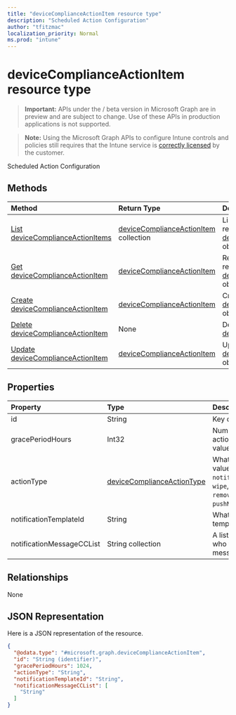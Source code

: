 ```yaml
---
title: "deviceComplianceActionItem resource type"
description: "Scheduled Action Configuration"
author: "tfitzmac"
localization_priority: Normal
ms.prod: "intune"
---
```


# deviceComplianceActionItem resource type

> **Important:** APIs under the / beta version in Microsoft Graph are in preview and are subject to change. Use of these APIs in production applications is not supported.

> **Note:** Using the Microsoft Graph APIs to configure Intune controls and policies still requires that the Intune service is [correctly licensed](https://go.microsoft.com/fwlink/?linkid=839381) by the customer.

Scheduled Action Configuration
## Methods
|Method|Return Type|Description|
|:---|:---|:---|
|[List deviceComplianceActionItems](../api/intune-deviceconfig-devicecomplianceactionitem-list.md)|[deviceComplianceActionItem](../resources/intune-deviceconfig-devicecomplianceactionitem.md) collection|List properties and relationships of the [deviceComplianceActionItem](../resources/intune-deviceconfig-devicecomplianceactionitem.md) objects.|
|[Get deviceComplianceActionItem](../api/intune-deviceconfig-devicecomplianceactionitem-get.md)|[deviceComplianceActionItem](../resources/intune-deviceconfig-devicecomplianceactionitem.md)|Read properties and relationships of the [deviceComplianceActionItem](../resources/intune-deviceconfig-devicecomplianceactionitem.md) object.|
|[Create deviceComplianceActionItem](../api/intune-deviceconfig-devicecomplianceactionitem-create.md)|[deviceComplianceActionItem](../resources/intune-deviceconfig-devicecomplianceactionitem.md)|Create a new [deviceComplianceActionItem](../resources/intune-deviceconfig-devicecomplianceactionitem.md) object.|
|[Delete deviceComplianceActionItem](../api/intune-deviceconfig-devicecomplianceactionitem-delete.md)|None|Deletes a [deviceComplianceActionItem](../resources/intune-deviceconfig-devicecomplianceactionitem.md).|
|[Update deviceComplianceActionItem](../api/intune-deviceconfig-devicecomplianceactionitem-update.md)|[deviceComplianceActionItem](../resources/intune-deviceconfig-devicecomplianceactionitem.md)|Update the properties of a [deviceComplianceActionItem](../resources/intune-deviceconfig-devicecomplianceactionitem.md) object.|

## Properties
|Property|Type|Description|
|:---|:---|:---|
|id|String|Key of the entity.|
|gracePeriodHours|Int32|Number of hours to wait till the action will be enforced. Valid values 0 to 8760|
|actionType|[deviceComplianceActionType](../resources/intune-deviceconfig-devicecomplianceactiontype.md)|What action to take. Possible values are: `noAction`, `notification`, `block`, `retire`, `wipe`, `removeResourceAccessProfiles`, `pushNotification`, `remoteLock`.|
|notificationTemplateId|String|What notification Message template to use|
|notificationMessageCCList|String collection|A list of group IDs to speicify who to CC this notification message to.|

## Relationships
None
## JSON Representation
Here is a JSON representation of the resource.
<!-- {
  "blockType": "resource",
  "keyProperty": "id",
  "@odata.type": "microsoft.graph.deviceComplianceActionItem"
}
-->
``` json
{
  "@odata.type": "#microsoft.graph.deviceComplianceActionItem",
  "id": "String (identifier)",
  "gracePeriodHours": 1024,
  "actionType": "String",
  "notificationTemplateId": "String",
  "notificationMessageCCList": [
    "String"
  ]
}
```





